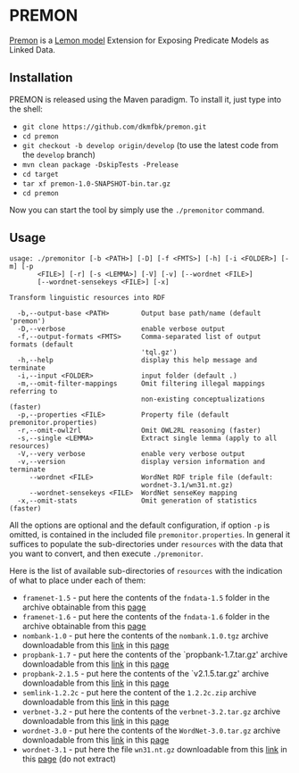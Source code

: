 # PREMON

[Premon](http://premon.fbk.eu) is a [Lemon model](http://lemon-model.net/index.php) Extension for Exposing Predicate Models as Linked Data.

## Installation

PREMON is released using the Maven paradigm. To install it, just type into the shell:
* `git clone https://github.com/dkmfbk/premon.git`
* `cd premon`
* `git checkout -b develop origin/develop` (to use the latest code from the `develop` branch)
* `mvn clean package -DskipTests -Prelease`
* `cd target`
* `tar xf premon-1.0-SNAPSHOT-bin.tar.gz`
* `cd premon`

Now you can start the tool by simply use the `./premonitor` command.

## Usage

```
usage: ./premonitor [-b <PATH>] [-D] [-f <FMTS>] [-h] [-i <FOLDER>] [-m] [-p
       <FILE>] [-r] [-s <LEMMA>] [-V] [-v] [--wordnet <FILE>]
       [--wordnet-sensekeys <FILE>] [-x]

Transform linguistic resources into RDF

  -b,--output-base <PATH>        Output base path/name (default 'premon')
  -D,--verbose                   enable verbose output
  -f,--output-formats <FMTS>     Comma-separated list of output formats (default
                                 'tql.gz')
  -h,--help                      display this help message and terminate
  -i,--input <FOLDER>            input folder (default .)
  -m,--omit-filter-mappings      Omit filtering illegal mappings referring to
                                 non-existing conceptualizations (faster)
  -p,--properties <FILE>         Property file (default premonitor.properties)
  -r,--omit-owl2rl               Omit OWL2RL reasoning (faster)
  -s,--single <LEMMA>            Extract single lemma (apply to all resources)
  -V,--very verbose              enable very verbose output
  -v,--version                   display version information and terminate
     --wordnet <FILE>            WordNet RDF triple file (default:
                                 wordnet-3.1/wn31.nt.gz)
     --wordnet-sensekeys <FILE>  WordNet senseKey mapping
  -x,--omit-stats                Omit generation of statistics (faster)
```

All the options are optional and the default configuration, if option `-p` is omitted, is contained in the included file `premonitor.properties`. In general it suffices to populate the sub-directories under `resources` with the data that you want to convert, and then execute `./premonitor`.

Here is the list of available sub-directories of `resources` with the indication of what to place under each of them:

  * `framenet-1.5` - put here the contents of the `fndata-1.5` folder in the archive obtainable from this  [page](https://framenet.icsi.berkeley.edu/fndrupal/framenet_request_data)
  * `framenet-1.6` - put here the contents of the `fndata-1.6` folder in the archive obtainable from this [page](https://framenet.icsi.berkeley.edu/fndrupal/framenet_request_data)
  * `nombank-1.0` - put here the contents of the `nombank.1.0.tgz` archive downloadable from this [link](http://nlp.cs.nyu.edu/meyers/nombank/nombank.1.0.tgz) in this [page](http://nlp.cs.nyu.edu/meyers/NomBank.html)
  * `propbank-1.7` - put here the contents of the `propbank-1.7.tar.gz' archive downloadable from this [link](http://verbs.colorado.edu/verb-index/pb/propbank-1.7.tar.gz) in this [page](http://verbs.colorado.edu/verb-index/index.php)
  * `propbank-2.1.5` - put here the contents of the `v2.1.5.tar.gz' archive downloadable from this [link](https://github.com/propbank/propbank-frames/archive/v2.1.5.tar.gz) in this [page](https://github.com/propbank/propbank-frames/releases/tag/v2.1.5)
  * `semlink-1.2.2c` - put here the content of the `1.2.2c.zip` archive downloadable from this [link](https://verbs.colorado.edu/semlink/versions/1.2.2c.zip) in this [page](https://verbs.colorado.edu/semlink/)
  * `verbnet-3.2` - put here the contents of the `verbnet-3.2.tar.gz` archive downloadable from this  [link](http://verbs.colorado.edu/verb-index/vn/verbnet-3.2.tar.gz) in this [page](http://verbs.colorado.edu/verbnet_downloads/downloads.html)
  * `wordnet-3.0` - put here the contents of the `WordNet-3.0.tar.gz` archive downloadable from this [link](http://wordnetcode.princeton.edu/3.0/WordNet-3.0.tar.gz) in this [page](https://wordnet.princeton.edu/wordnet/download/current-version/)
  * `wordnet-3.1` - put here the file `wn31.nt.gz` downloadable from this [link](http://wordnet-rdf.princeton.edu/wn31.nt.gz) in this [page](http://wordnet-rdf.princeton.edu/) (do not extract)

